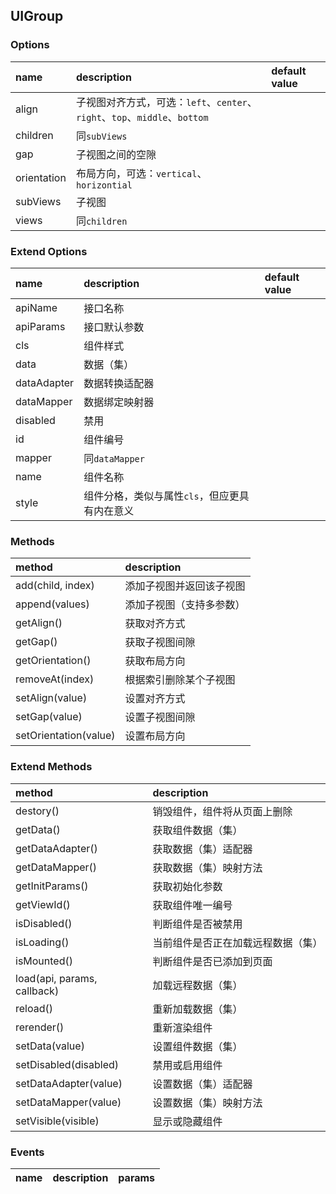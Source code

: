## UIGroup

### Options
| name | description | default value |
| :--- | :--- | :--- |
| align | 子视图对齐方式，可选：`left`、`center`、`right`、`top`、`middle`、`bottom` |
| children | 同`subViews` |
| gap | 子视图之间的空隙 |
| orientation | 布局方向，可选：`vertical`、`horizontial` |
| subViews | 子视图 |
| views | 同`children` |

### Extend Options
| name | description | default value |
| :--- | :--- | :--- |
| apiName | 接口名称 |
| apiParams | 接口默认参数 |
| cls | 组件样式 |
| data | 数据（集） |
| dataAdapter | 数据转换适配器 |
| dataMapper | 数据绑定映射器 |
| disabled | 禁用 |
| id | 组件编号 |
| mapper | 同`dataMapper` |
| name | 组件名称 |
| style | 组件分格，类似与属性`cls`，但应更具有内在意义 |

### Methods
| method | description |
| :--- | :--- |
| add(child, index) | 添加子视图并返回该子视图 |
| append(values) | 添加子视图（支持多参数） |
| getAlign() | 获取对齐方式 |
| getGap() | 获取子视图间隙 |
| getOrientation() | 获取布局方向 |
| removeAt(index) | 根据索引删除某个子视图 |
| setAlign(value) | 设置对齐方式 |
| setGap(value) | 设置子视图间隙 |
| setOrientation(value) | 设置布局方向 |

### Extend Methods
| method | description |
| :--- | :--- |
| destory() | 销毁组件，组件将从页面上删除 |
| getData() | 获取组件数据（集） |
| getDataAdapter() | 获取数据（集）适配器 |
| getDataMapper() | 获取数据（集）映射方法 |
| getInitParams() | 获取初始化参数 |
| getViewId() | 获取组件唯一编号 |
| isDisabled() | 判断组件是否被禁用 |
| isLoading() | 当前组件是否正在加载远程数据（集） |
| isMounted() | 判断组件是否已添加到页面 |
| load(api, params, callback) | 加载远程数据（集） |
| reload() | 重新加载数据（集） |
| rerender() | 重新渲染组件 |
| setData(value) | 设置组件数据（集） |
| setDisabled(disabled) | 禁用或启用组件 |
| setDataAdapter(value) | 设置数据（集）适配器 |
| setDataMapper(value) | 设置数据（集）映射方法 |
| setVisible(visible) | 显示或隐藏组件 |

### Events
| name | description | params |
| :--- | :--- | :--- |
